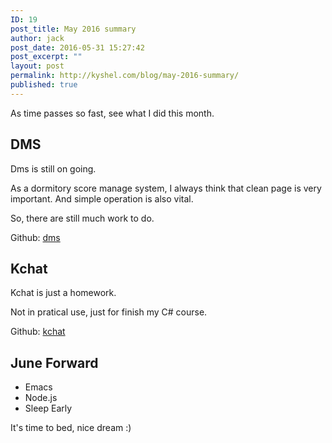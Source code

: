 ```yaml
---
ID: 19
post_title: May 2016 summary
author: jack
post_date: 2016-05-31 15:27:42
post_excerpt: ""
layout: post
permalink: http://kyshel.com/blog/may-2016-summary/
published: true
---
```

As time passes so fast, see what I did this month.

<!--more-->
<h2>DMS</h2>
Dms is still on going.

As a dormitory score manage system, I always think that clean page is very important. And simple operation is also vital.

So, there are still much work to do.

Github: <a href="https://github.com/kyshel/dms">dms</a>
<h2>Kchat</h2>
Kchat is just a homework.

Not in pratical use, just for finish my C# course.

Github: <a href="https://github.com/kyshel/kchat">kchat</a>
<h2>June Forward</h2>
<ul>
 	<li>Emacs</li>
 	<li>Node.js</li>
 	<li>Sleep Early</li>
</ul>
It's time to bed, nice dream :)